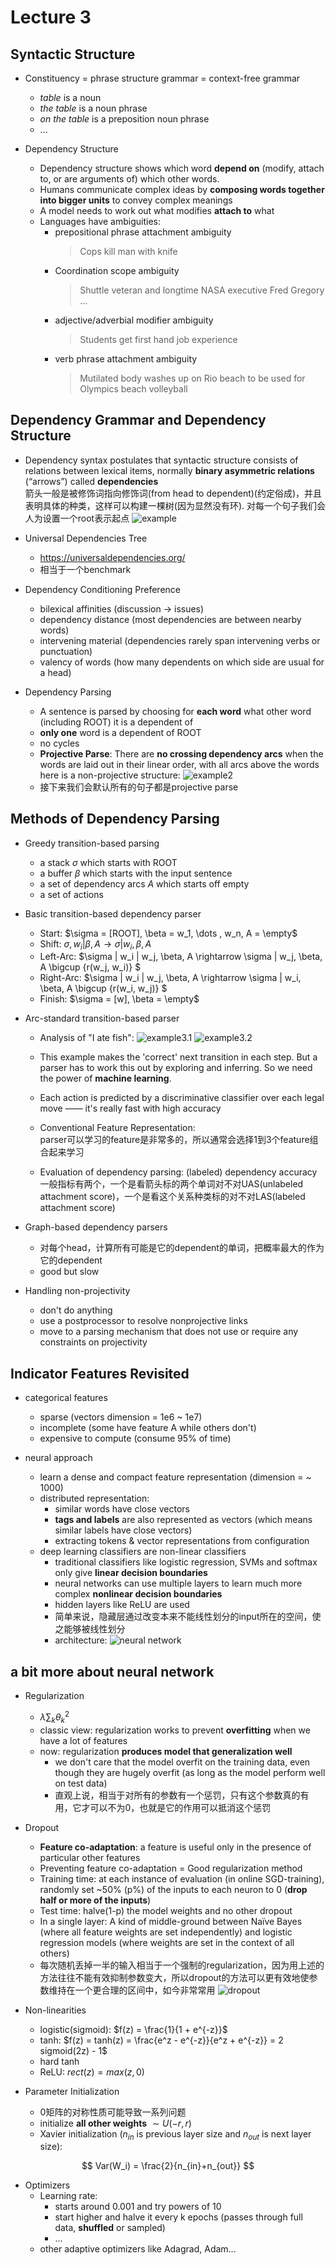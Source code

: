 # Lecture 3

## Syntactic Structure

- Constituency = phrase structure grammar = context-free grammar
  - _table_ is a noun
  - _the table_ is a noun phrase
  - _on the table_ is a preposition noun phrase
  - ...

- Dependency Structure
  - Dependency structure shows which word **depend on** (modify, attach to, or are arguments of) which other words.
  - Humans communicate complex ideas by **composing words together into bigger units** to convey complex meanings
  - A model needs to work out what modifies **attach to** what
  - Languages have ambiguities:
    - prepositional phrase attachment ambiguity
        >Cops kill man with knife
    - Coordination scope ambiguity
        >Shuttle veteran and longtime NASA executive Fred Gregory ...
    - adjective/adverbial modifier ambiguity
        >Students get first hand job experience
    - verb phrase attachment ambiguity
        >Mutilated body washes up on Rio beach to be used for Olympics beach volleyball

## Dependency Grammar and Dependency Structure

- Dependency syntax postulates that syntactic structure consists of relations between lexical items, normally **binary asymmetric relations** (“arrows”) called **dependencies**  
箭头一般是被修饰词指向修饰词(from head to dependent)(约定俗成)，并且表明具体的种类，这样可以构建一棵树(因为显然没有环). 对每一个句子我们会人为设置一个root表示起点
![example](pic/L3_pic1.jpg)

- Universal Dependencies Tree
  - <https://universaldependencies.org/>
  - 相当于一个benchmark

- Dependency Conditioning Preference
  - bilexical affinities (discussion -> issues)
  - dependency distance (most dependencies are between nearby words)
  - intervening material (dependencies rarely span intervening verbs or punctuation)
  - valency of words (how many dependents on which side are usual for a head)

- Dependency Parsing
  - A sentence is parsed by choosing for **each word** what other word (including ROOT) it is a dependent of
  - **only one** word is a dependent of ROOT
  - no cycles
  - **Projective Parse**: There are **no crossing dependency arcs** when the words are laid out in their linear order, with all arcs above the words  
    here is a non-projective structure:
![example2](pic/L3_pic2.jpg)
  - 接下来我们会默认所有的句子都是projective parse

## Methods of Dependency Parsing

- Greedy transition-based parsing
  - a stack $\sigma$ which starts with ROOT
  - a buffer $\beta$ which starts with the input sentence
  - a set of dependency arcs _A_ which starts off empty
  - a set of actions

- Basic transition-based dependency parser
  - Start: $\sigma = [ROOT], \beta = w_1, \dots , w_n, A = \empty$
  - Shift: $\sigma, w_i | \beta, A \rightarrow \sigma | w_i, \beta, A$
  - Left-Arc: $\sigma | w_i | w_j, \beta, A \rightarrow \sigma | w_j, \beta, A \bigcup  \{r(w_j, w_i)\} $
  - Right-Arc: $\sigma | w_i | w_j, \beta, A \rightarrow \sigma | w_i, \beta, A \bigcup  \{r(w_i, w_j)\} $
  - Finish: $\sigma = [w], \beta = \empty$

- Arc-standard transition-based parser
  - Analysis of "I ate fish":
![example3.1](pic/L3_pic3.jpg)
![example3.2](pic/L3_pic4.jpg)

  - This example makes the 'correct' next transition in each step. But a parser has to work this out by exploring and inferring. So we need the power of **machine learning**.
  - Each action is predicted by a discriminative classifier over each legal move —— it's really fast with high accuracy
  - Conventional Feature Representation:  
  parser可以学习的feature是非常多的，所以通常会选择1到3个feature组合起来学习
  - Evaluation of dependency parsing: (labeled) dependency accuracy  
    一般指标有两个，一个是看箭头标的两个单词对不对UAS(unlabeled attachment score)，一个是看这个关系种类标的对不对LAS(labeled attachment score)

- Graph-based dependency parsers
  - 对每个head，计算所有可能是它的dependent的单词，把概率最大的作为它的dependent
  - good but slow

- Handling non-projectivity
  - don't do anything
  - use a postprocessor to resolve nonprojective links
  - move to a parsing mechanism that does not use or require any constraints on projectivity

## Indicator Features Revisited

- categorical features
  - sparse (vectors dimension = 1e6 ~ 1e7)
  - incomplete (some have feature A while others don't)
  - expensive to compute (consume 95% of time)

- neural approach
  - learn a dense and compact feature representation (dimension = ~ 1000)
  - distributed representation:
    - similar words have close vectors
    - **tags and labels** are also represented as vectors (which means similar labels have close vectors)
    - extracting tokens & vector representations from configuration
  - deep learning classifiers are non-linear classifiers
    - traditional classifiers like logistic regression, SVMs and softmax only give **linear decision boundaries**
    - neural networks can use multiple layers to learn much more complex **nonlinear decision boundaries**
    - hidden layers like ReLU are used
    - 简单来说，隐藏层通过改变本来不能线性划分的input所在的空间，使之能够被线性划分
    - architecture:
![neural network](pic/L3_pic5.jpg)

## a bit more about neural network

- Regularization
  - $\lambda \sum_k \theta_k^2$
  - classic view: regularization works to prevent **overfitting** when we have a lot of features
  - now: regularization **produces model that generalization well**
    - we don't care that the model overfit on the training data, even though they are hugely overfit (as long as the model perform well on test data)
    - 直观上说，相当于对所有的参数有一个惩罚，只有这个参数真的有用，它才可以不为0，也就是它的作用可以抵消这个惩罚

- Dropout
  - **Feature co-adaptation**: a feature is useful only in the presence of particular other features
  - Preventing feature co-adaptation = Good regularization method
  - Training time: at each instance of evaluation (in online SGD-training), randomly set ~50% (p%) of the inputs to each neuron to 0 (**drop half or more of the inputs**)
  - Test time: halve(1-p) the model weights and no other dropout
  - In a single layer: A kind of middle-ground between Naïve Bayes (where all feature weights are set independently) and logistic regression models (where weights are set in the context of all others)
  - 每次随机丢掉一半的输入相当于一个强制的regularization，因为用上述的方法往往不能有效抑制参数变大，所以dropout的方法可以更有效地使参数维持在一个更合理的区间中，如今非常常用
![dropout](pic/L3_pic6.jpg)

- Non-linearities
  - logistic(sigmoid): $f(z) = \frac{1}{1 + e^{-z}}$
  - tanh: $f(z) = tanh(z) = \frac{e^z - e^{-z}}{e^z + e^{-z}} = 2 sigmoid(2z) - 1$
  - hard tanh
  - ReLU: $rect(z) = max(z,0)$

- Parameter Initialization
  - 0矩阵的对称性质可能导致一系列问题
  - initialize **all other weights** $\sim U(-r,r)$
  - Xavier initialization ($n_{in}$ is previous layer size and $n_{out}$ is next layer size):

$$
  Var(W_i) = \frac{2}{n_{in}+n_{out}}
$$

- Optimizers
  - Learning rate:
    - starts around 0.001 and try powers of 10
    - start higher and halve it every k epochs (passes through full data, **shuffled** or sampled)
    - ...
  - other adaptive optimizers like Adagrad, Adam...
